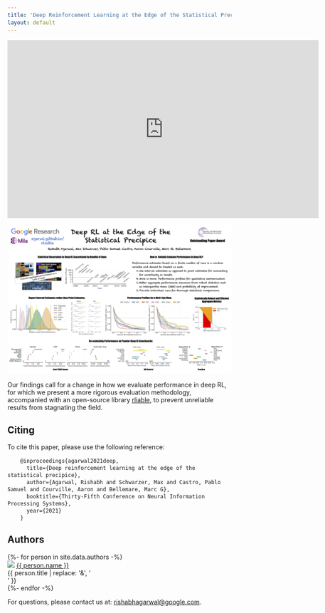 ```yaml
---
title: 'Deep Reinforcement Learning at the Edge of the Statistical Precipice'
layout: default
---
```


<p align="center">
<iframe align="center" width="700" height="400" src="https://www.youtube.com/embed/XSY9JwqD-bw" title="YouTube video player" frameborder="0" allow="accelerometer; autoplay; clipboard-write; encrypted-media; gyroscope; picture-in-picture" allowfullscreen></iframe>
</p>

<p></p>

<p class="cover" align="center"> <img src="assets/poster.png" /> </p>

Our findings call for a change in how we evaluate performance in deep RL, for which we present a more rigorous evaluation methodology, accompanied with an open-source library <a href="https://github.com/google-research/rliable">rliable</a>, to prevent unreliable results from stagnating the field.

Citing
------
To cite this paper, please use the following reference:

        @inproceedings{agarwal2021deep,
          title={Deep reinforcement learning at the edge of the statistical precipice},
          author={Agarwal, Rishabh and Schwarzer, Max and Castro, Pablo Samuel and Courville, Aaron and Bellemare, Marc G},
          booktitle={Thirty-Fifth Conference on Neural Information Processing Systems},
          year={2021}
        }


## Authors

<div style="text-align: left;">
{%- for person in site.data.authors -%}
<div class="person">
  <img src="{{ person.image }}" width=140 />
  <a href="{{ person.url | relative_url }}">{{ person.name }}</a><br>
  <span>{{ person.title | replace: '&', '<br>' }}</span>
  <!--span>({{ person.topics }})</span-->
</div>
{%- endfor -%}
</div>


<p style="text-align: left">
For questions, please contact us at:
<a href="mailto:rishabhagarwal@google.com">rishabhagarwal@google.com</a>.
</p>
